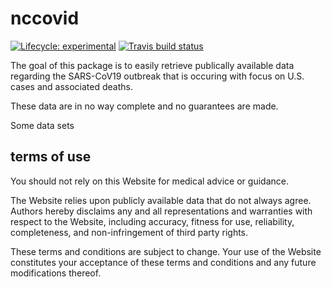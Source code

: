 
<!-- README.md is generated from README.Rmd. Please edit that file -->

# nccovid

<!-- badges: start -->

[![Lifecycle:
experimental](https://img.shields.io/badge/lifecycle-experimental-orange.svg)](https://www.tidyverse.org/lifecycle/#experimental)
[![Travis build
status](https://travis-ci.org/nctriadresearch/nccovid.svg?branch=master)](https://travis-ci.org/nctriadresearch/nccovid)
<!-- badges: end -->

The goal of this package is to easily retrieve publically available data
regarding the SARS-CoV19 outbreak that is occuring with focus on U.S.
cases and associated deaths.

These data are in no way complete and no guarantees are made.

Some data sets

## terms of use

You should not rely on this Website for medical advice or guidance.

The Website relies upon publicly available data that do not always
agree. Authors hereby disclaims any and all representations and
warranties with respect to the Website, including accuracy, fitness for
use, reliability, completeness, and non-infringement of third party
rights.

These terms and conditions are subject to change. Your use of the
Website constitutes your acceptance of these terms and conditions and
any future modifications thereof.
